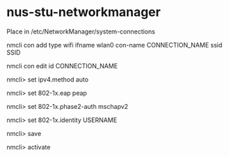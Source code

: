 # nus-stu-networkmanager

Place in /etc/NetworkManager/system-connections

nmcli con add type wifi ifname wlan0 con-name CONNECTION_NAME ssid SSID

nmcli con edit id CONNECTION_NAME

nmcli> set ipv4.method auto

nmcli> set 802-1x.eap peap

nmcli> set 802-1x.phase2-auth mschapv2

nmcli> set 802-1x.identity USERNAME

nmcli> save

nmcli> activate
